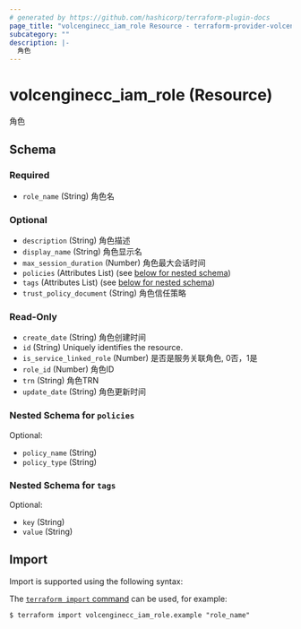 ```yaml
---
# generated by https://github.com/hashicorp/terraform-plugin-docs
page_title: "volcenginecc_iam_role Resource - terraform-provider-volcenginecc"
subcategory: ""
description: |-
  角色
---
```


# volcenginecc_iam_role (Resource)

角色



<!-- schema generated by tfplugindocs -->
## Schema

### Required

- `role_name` (String) 角色名

### Optional

- `description` (String) 角色描述
- `display_name` (String) 角色显示名
- `max_session_duration` (Number) 角色最大会话时间
- `policies` (Attributes List) (see [below for nested schema](#nestedatt--policies))
- `tags` (Attributes List) (see [below for nested schema](#nestedatt--tags))
- `trust_policy_document` (String) 角色信任策略

### Read-Only

- `create_date` (String) 角色创建时间
- `id` (String) Uniquely identifies the resource.
- `is_service_linked_role` (Number) 是否是服务关联角色, 0否，1是
- `role_id` (Number) 角色ID
- `trn` (String) 角色TRN
- `update_date` (String) 角色更新时间

<a id="nestedatt--policies"></a>
### Nested Schema for `policies`

Optional:

- `policy_name` (String)
- `policy_type` (String)


<a id="nestedatt--tags"></a>
### Nested Schema for `tags`

Optional:

- `key` (String)
- `value` (String)

## Import

Import is supported using the following syntax:

The [`terraform import` command](https://developer.hashicorp.com/terraform/cli/commands/import) can be used, for example:

```shell
$ terraform import volcenginecc_iam_role.example "role_name"
```

